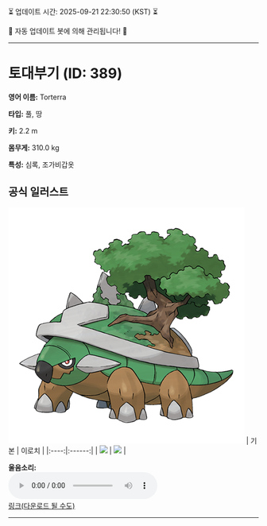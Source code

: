 
⏳ 업데이트 시간: 2025-09-21 22:30:50 (KST) ⏳

🤖 자동 업데이트 봇에 의해 관리됩니다! 🤖

---

# 토대부기 (ID: 389)
**영어 이름:** Torterra

**타입:** 풀, 땅

**키:** 2.2 m

**몸무게:** 310.0 kg

**특성:** 심록, 조가비갑옷

## 공식 일러스트
![](https://raw.githubusercontent.com/PokeAPI/sprites/master/sprites/pokemon/other/official-artwork/389.png)
| 기본 | 이로치 |
|:----:|:------:|
| <img src="http://play.pokemonshowdown.com/sprites/ani/torterra.gif" width="200"> | <img src="http://play.pokemonshowdown.com/sprites/ani-shiny/torterra.gif" width="200"> |

**울음소리:**<br><audio controls src="https://raw.githubusercontent.com/PokeAPI/cries/main/cries/pokemon/latest/389.ogg"></audio><br> [링크(다운로드 될 수도)](https://raw.githubusercontent.com/PokeAPI/cries/main/cries/pokemon/latest/389.ogg)


---
